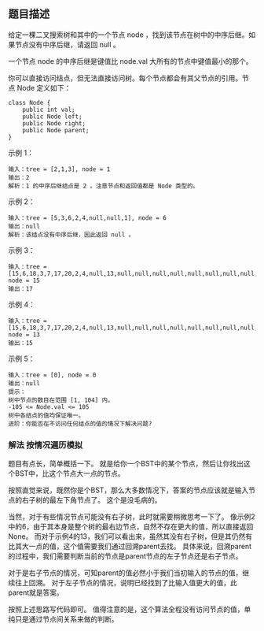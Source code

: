 ## 题目描述
给定一棵二叉搜索树和其中的一个节点 node ，找到该节点在树中的中序后继。如果节点没有中序后继，请返回 null 。

一个节点 node 的中序后继是键值比 node.val 大所有的节点中键值最小的那个。

你可以直接访问结点，但无法直接访问树。每个节点都会有其父节点的引用。节点 Node 定义如下：
```
class Node {
    public int val;
    public Node left;
    public Node right;
    public Node parent;
}
```

示例 1：
```
输入：tree = [2,1,3], node = 1
输出：2
解析：1 的中序后继结点是 2 。注意节点和返回值都是 Node 类型的。
```
示例 2：
```
输入：tree = [5,3,6,2,4,null,null,1], node = 6
输出：null
解析：该结点没有中序后继，因此返回 null 。
```
示例 3：
```
输入：tree = [15,6,18,3,7,17,20,2,4,null,13,null,null,null,null,null,null,null,null,9], node = 15
输出：17
```
示例 4：
```
输入：tree = [15,6,18,3,7,17,20,2,4,null,13,null,null,null,null,null,null,null,null,9], node = 13
输出：15
```
示例 5：
```
输入：tree = [0], node = 0
输出：null
提示：
树中节点的数目在范围 [1, 104] 内。
-105 <= Node.val <= 105
树中各结点的值均保证唯一。
进阶：你能否在不访问任何结点的值的情况下解决问题?
```

### 解法 按情况遍历模拟
题目有点长，简单概括一下。
就是给你一个BST中的某个节点，然后让你找出这个BST中，比这个节点大一点的节点。

按照直觉来说，既然你是个BST，那么大多数情况下，答案的节点应该就是输入节点的右子树的最左下角节点了。
这个是没毛病的。

当然，对于有些情况节点可能没有右子树，此时就需要稍微思考一下了。
像示例2中的6，由于其本身是整个树的最右边节点，自然不存在更大的值，所以直接返回None。
而对于示例4的13，我们可以看出来，虽然其没有右子树，但是其仍然有比其大一点的值，这个值需要我们通过回溯parent去找。
具体来说，回溯parent的过程中，我们需要判断当前的节点是parent节点的左子节点还是右子节点。

对于是右子节点的情况，可知parent的值必然小于我们当初输入的节点的值，继续往上回溯。
对于左子节点的情况，说明已经找到了比输入值更大的值，此parent就是答案。

按照上述思路写代码即可。
值得注意的是，这个算法全程没有访问节点的值，单纯只是通过节点间关系来做的判断。